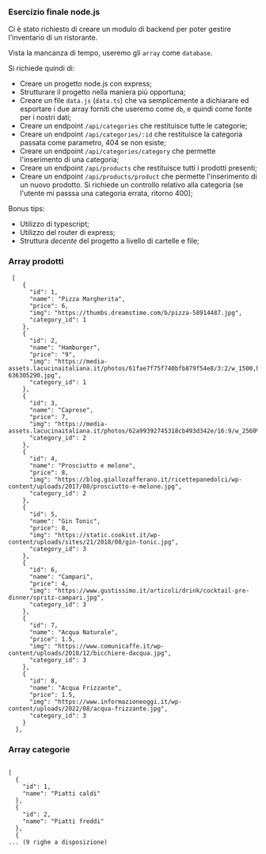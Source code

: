 ### Esercizio finale node.js

Ci è stato richiesto di creare un modulo di backend per poter gestire l'inventario di un ristorante.

Vista la mancanza di tempo, useremo gli `array` come `database`.

Si richiede quindi di:
- Creare un progetto node.js con express;
- Strutturare il progetto nella maniera più opportuna;
- Creare un file `data.js` (`data.ts`) che va semplicemente a dichiarare ed esportare i due array forniti che useremo come `db`, e quindi come fonte per i nostri dati;
- Creare un endpoint `/api/categories` che restituisce tutte le categorie;
- Creare un endpoint `/api/categories/:id` che restituisce la categoria passata come parametro, 404 se non esiste;
- Creare un endpoint `/api/categories/category` che permette l'inserimento di una categoria;
- Creare un endpoint `/api/products` che restituisce tutti i prodotti presenti;
- Creare un endpoint `/api/products/product` che permette l'inserimento di un nuovo prodotto. Si richiede un controllo relativo alla categoria (se l'utente mi passsa una categoria errata, ritorno 400);

Bonus tips:
- Utilizzo di typescript;
- Utilizzo del router di express;
- Struttura *decente* del progetto a livello di cartelle e file;


### Array prodotti

```
 [
    {
      "id": 1,
      "name": "Pizza Margherita",
      "price": 6,
      "img": "https://thumbs.dreamstime.com/b/pizza-58914487.jpg",
      "category_id": 1
    },
    {
      "id": 2,
      "name": "Hamburger",
      "price": "9",
      "img": "https://media-assets.lacucinaitaliana.it/photos/61fae7f75f740bfb879f54e8/3:2/w_1500,h_1000,c_limit/iStock-636305290.jpg",
      "category_id": 1
    },
    {
      "id": 3,
      "name": "Caprese",
      "price": 7,
      "img": "https://media-assets.lacucinaitaliana.it/photos/62a99392745318cb493d342e/16:9/w_2560%2Cc_limit/1371874164",
      "category_id": 2
    },
    {
      "id": 4,
      "name": "Prosciutto e melone",
      "price": 8,
      "img": "https://blog.giallozafferano.it/ricettepanedolci/wp-content/uploads/2017/08/prosciutto-e-melone.jpg",
      "category_id": 2
    },
    {
      "id": 5,
      "name": "Gin Tonic",
      "price": 8,
      "img": "https://static.cookist.it/wp-content/uploads/sites/21/2018/08/gin-tonic.jpg",
      "category_id": 3
    },
    {
      "id": 6,
      "name": "Campari",
      "price": 4,
      "img": "https://www.gustissimo.it/articoli/drink/cocktail-pre-dinner/spritz-campari.jpg",
      "category_id": 3
    },
    {
      "id": 7,
      "name": "Acqua Naturale",
      "price": 1.5,
      "img": "https://www.comunicaffe.it/wp-content/uploads/2018/12/bicchiere-dacqua.jpg",
      "category_id": 3
    },
    {
      "id": 8,
      "name": "Acqua Frizzante",
      "price": 1.5,
      "img": "https://www.informazioneoggi.it/wp-content/uploads/2022/08/acqua-frizzante.jpg",
      "category_id": 3
    }
  ],
  ```

  ### Array categorie 


  ```

  [
    {
      "id": 1,
      "name": "Piatti caldi"
    },
    {
      "id": 2,
      "name": "Piatti freddi"
    },
    {
... (9 righe a disposizione)